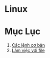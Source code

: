 # Linux
 
# Mục Lục
1. [Các lệnh cơ bản](./Contents/Basic_Commands.md)
1. [Làm việc với file](./Contents/Working_With_Files.md)